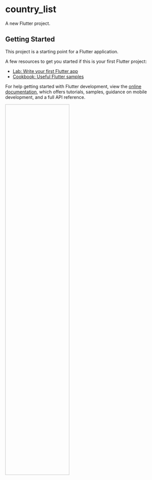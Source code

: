 # country_list

A new Flutter project.

## Getting Started

This project is a starting point for a Flutter application.

A few resources to get you started if this is your first Flutter project:

- [Lab: Write your first Flutter app](https://docs.flutter.dev/get-started/codelab)
- [Cookbook: Useful Flutter samples](https://docs.flutter.dev/cookbook)

For help getting started with Flutter development, view the
[online documentation](https://docs.flutter.dev/), which offers tutorials,
samples, guidance on mobile development, and a full API reference.

<p>
  <img sre="https://user-images.githubusercontent.com/119835333/217753965-20f46295-a62b-4b57-9172-ea54fcb96f70.PNG" height="30%" width="40%">
</p>
